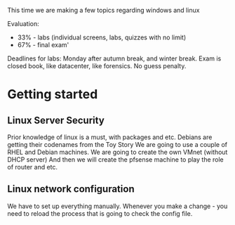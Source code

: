 This time we are making a few topics regarding windows and linux

Evaluation:
- 33% - labs (individual screens, labs, quizzes with no limit)
- 67% - final exam'

Deadlines for labs: Monday after autumn break, and winter break.
Exam is closed book, like datacenter, like forensics. No guess penalty.

# Getting started

## Linux Server Security
Prior knowledge of linux is a must, with packages and etc.
Debians are getting their codenames from the Toy Story
We are going to use a couple of RHEL and Debian machines.
We are going to create the own VMnet (without DHCP server)
And then we will create the pfsense machine to play the role of router and etc.

## Linux network configuration
We have to set up everything manually.
Whenever you make a change - you need to reload the process that is going to check the config file.